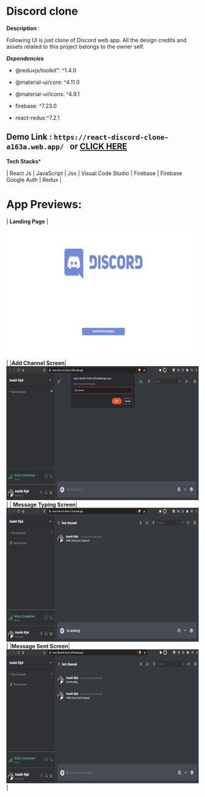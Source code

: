 
# Discord clone

  

  

**Description** :

  

Following UI is just clone of Discord web app. All the design credits and assets related to this project belongs to the owner self.

  

***Dependencies***

  

- @reduxjs/toolkit":  ^1.4.0

- @material-ui/core: ^4.11.0

- @material-ui/icons: ^4.9.1
- firebase: ^7.23.0
- react-redux:^7.2.1

  

  

## Demo Link : ` https://react-discord-clone-a163a.web.app/  ` or <a  href="https://react-discord-clone-a163a.web.app/">CLICK HERE</a>

  

**Tech Stacks***

| React Js | JavaScript | Jsx | Visual Code Studio | Firebase | Firebase Google Auth | Redux | 

# App Previews:

| **Landing Page** | <img  src="src/assets/1.png"  alt="login page"  height="350"  /> |
|**Add Channel Screen**|<img  src="src/assets/2.png"  alt="app detail screen"  height="350"  />|
| **Message Typing Screen**| <img  src="src/assets/3.png"  alt="app detail screen"  height="350"  /> |
|**Message Sent Screen**|<img  src="src/assets/4.png"  alt="app detail screen"  height="350"  />|